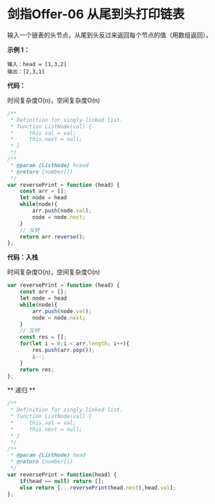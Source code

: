 # 剑指Offer-06 从尾到头打印链表

输入一个链表的头节点，从尾到头反过来返回每个节点的值（用数组返回）。

**示例 1：**

```
输入：head = [1,3,2]
输出：[2,3,1]
```

**代码：**

时间复杂度O(n)，空间复杂度O(n)

```js
/**
 * Definition for singly-linked list.
 * function ListNode(val) {
 *     this.val = val;
 *     this.next = null;
 * }
 */
/**
 * @param {ListNode} hcead
 * @return {number[]}
 */
var reversePrint = function (head) {
    const arr = [];
    let node = head
    while(node){
        arr.push(node.val);
        node = node.next;
    }
    // 反转
    return arr.reverse();
};
```

**代码：入栈**

时间复杂度O(n)，空间复杂度O(n)

```js
var reversePrint = function (head) {
    const arr = [];
    let node = head
    while(node){
        arr.push(node.val);
        node = node.next;
    }
    // 反转
    const res = [];
    for(let i = 0;i < arr.length; i++){
        res.push(arr.pop());
        i--;
    }
    return res;
};
```

** 递归 **

```js
/**
 * Definition for singly-linked list.
 * function ListNode(val) {
 *     this.val = val;
 *     this.next = null;
 * }
 */
/**
 * @param {ListNode} head
 * @return {number[]}
 */
var reversePrint = function(head) {
    if(head == null) return [];
    else return [...reversePrint(head.next),head.val];
};
```